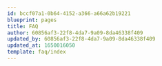 ```yaml
---
id: bccf07a1-0b64-4152-a366-a66a62b19221
blueprint: pages
title: FAQ
author: 60856af3-22f8-4da7-9a09-8da46338f409
updated_by: 60856af3-22f8-4da7-9a09-8da46338f409
updated_at: 1650016050
template: faq/index
---
```

